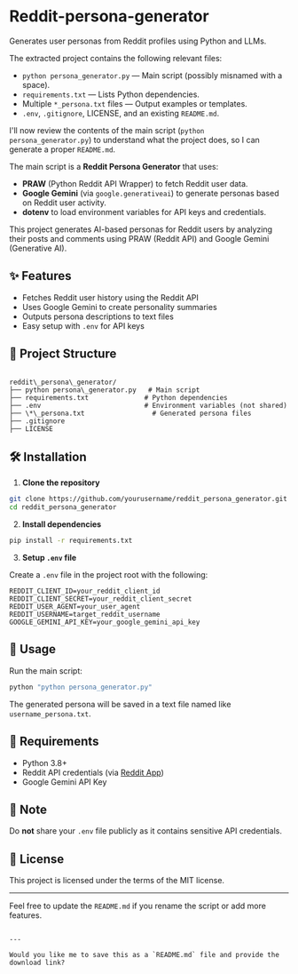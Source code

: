 # Reddit-persona-generator
Generates user personas from Reddit profiles using Python and LLMs.

The extracted project contains the following relevant files:

* `python persona_generator.py` — Main script (possibly misnamed with a space).
* `requirements.txt` — Lists Python dependencies.
* Multiple `*_persona.txt` files — Output examples or templates.
* `.env`, `.gitignore`, LICENSE, and an existing `README.md`.

I'll now review the contents of the main script (`python persona_generator.py`) to understand what the project does, so I can generate a proper `README.md`.


The main script is a **Reddit Persona Generator** that uses:

* **PRAW** (Python Reddit API Wrapper) to fetch Reddit user data.
* **Google Gemini** (via `google.generativeai`) to generate personas based on Reddit user activity.
* **dotenv** to load environment variables for API keys and credentials.



This project generates AI-based personas for Reddit users by analyzing their posts and comments using PRAW (Reddit API) and Google Gemini (Generative AI).

## ✨ Features

- Fetches Reddit user history using the Reddit API
- Uses Google Gemini to create personality summaries
- Outputs persona descriptions to text files
- Easy setup with `.env` for API keys

## 📁 Project Structure

```

reddit\_persona\_generator/
├── python persona\_generator.py   # Main script
├── requirements.txt              # Python dependencies
├── .env                          # Environment variables (not shared)
├── \*\_persona.txt                 # Generated persona files
├── .gitignore
├── LICENSE

````

## 🛠️ Installation

1. **Clone the repository**

```bash
git clone https://github.com/yourusername/reddit_persona_generator.git
cd reddit_persona_generator
````

2. **Install dependencies**

```bash
pip install -r requirements.txt
```

3. **Setup `.env` file**

Create a `.env` file in the project root with the following:

```env
REDDIT_CLIENT_ID=your_reddit_client_id
REDDIT_CLIENT_SECRET=your_reddit_client_secret
REDDIT_USER_AGENT=your_user_agent
REDDIT_USERNAME=target_reddit_username
GOOGLE_GEMINI_API_KEY=your_google_gemini_api_key
```

## 🚀 Usage

Run the main script:

```bash
python "python persona_generator.py"
```

The generated persona will be saved in a text file named like `username_persona.txt`.

## 📌 Requirements

* Python 3.8+
* Reddit API credentials (via [Reddit App](https://www.reddit.com/prefs/apps))
* Google Gemini API Key

## 🔐 Note

Do **not** share your `.env` file publicly as it contains sensitive API credentials.

## 📄 License

This project is licensed under the terms of the MIT license.

---

Feel free to update the `README.md` if you rename the script or add more features.

```

---

Would you like me to save this as a `README.md` file and provide the download link?
```
